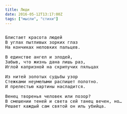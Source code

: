 ```yaml
---
title: Люди
date: 2016-05-12T13:17:00Z
tags: ["мысли", "стихи"]
---
```


<pre>

Блистает красота людей
В углах пытливых зорких глаз
На кончиках неловких пальцев.

В единстве ангел и злодей,
Забыв, что жизнь дана лишь раз,
Иглой капризной на скрипучих пяльцах

Из нитей золотых судьбы узор
Стежками неумелыми распишет полотно.
И прелестью картины насладится.

Венец творенья человек или позор?
В смешении теней и света сей танец вечен, но…
Решает каждый сам святой он иль убийца.

</pre>